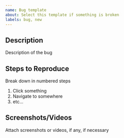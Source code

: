 ```yaml
---
name: Bug template
about: Select this template if something is broken
labels: bug, new
---
```


## Description
Description of the bug

## Steps to Reproduce
Break down in numbered steps
 
1. Click something
2. Navigate to somewhere
3. etc...

## Screenshots/Videos
Attach screenshots or videos, if any, if necessary
